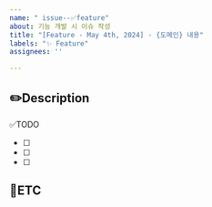 ```yaml
---
name: " issue--✅feature"
about: 기능 개발 시 이슈 작성
title: "[Feature - May 4th, 2024] - {도메인} 내용"
labels: "✨ Feature"
assignees: ''

---
```


✏️Description
-
<!--작업사항을 입력해주세요-->

✅TODO
- [ ] <!-- todo -->
- [ ] <!-- todo -->
- [ ] <!-- todo -->

🐾ETC
-
